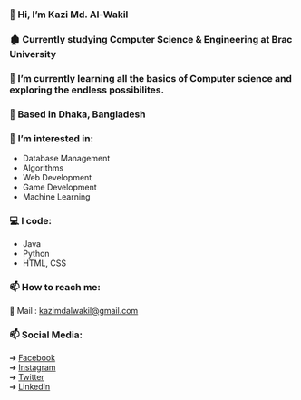 ### 👋 Hi, I’m Kazi Md. Al-Wakil
### 🏚 Currently studying Computer Science & Engineering at Brac University
### 🌱 I’m currently learning all the basics of Computer science and exploring the endless possibilites. 
### 📍  Based in Dhaka, Bangladesh
### 👀 **I’m interested in:**

- Database Management 
- Algorithms 
- Web Development
- Game Development 
- Machine Learning

### **💻 I code:**
- Java
- Python
- HTML, CSS

### 📫 How to reach me:
🔴 Mail : kazimdalwakil@gmail.com  

### 📫 Social Media:
➔ [Facebook](https://www.facebook.com/kazimohammadalwakil/)  
➔ [Instagram](https://www.instagram.com/kazimdalwakil_/)  
➔ [Twitter](https://twitter.com/kazimdalwakil)  
➔ [LinkedIn](https://www.linkedin.com/in/kazi-md-al-wakil/)  



<!---
kazi-md-al-wakil/kazi-md-al-wakil is a ✨ special ✨ repository because its `README.md` (this file) appears on your GitHub profile.
You can click the Preview link to take a look at your changes.
--->
